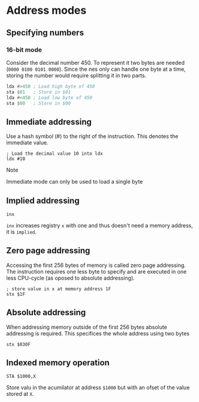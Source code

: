 # Address modes

## Specifying numbers

### 16-bit mode

Consider the decimal number 450. To represent it two bytes are needed (`0000 0100 0101 0000`). Since the nes only can handle one byte at a time, storing the number would require splitting it in two parts.

```asm
lda #>450 ; Load high byte of 450
sta $01   ; Store in $01
lda #<450 ; Load low byte of 450
sta $00   ; Store in $00
```

## Immediate addressing

Use a hash symbol (#) to the right of the instruction. This denotes the immediate value.

```
; Load the decimal value 10 into ldx
ldx #10
```

> [!NOTE]
> Immediate mode can only be used to load a single byte

## Implied addressing

```
inx
```

`inx` increases registry `x` with one and thus doesn't need a memory address, it is `implied`.

## Zero page addressing

Accessing the first 256 bytes of memory is called zero page addressing. The instruction requires one less byte to specify and are executed in one less CPU-cycle (as oposed to absolute addressing).

```
; store value in x at memory address 1F
stx $1F
```

## Absolute addressing

When addressing memory outside of the first 256 bytes absolute addressing is required. This specifices the whole address using two bytes

```
stx $030F
```

## Indexed memory operation

```
STA $1000,X
```

Store valu in the acumilator at address `$1000` but with an ofset of the value stored at `X`.
